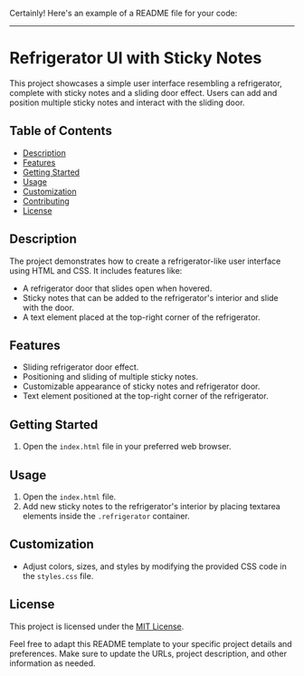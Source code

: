 Certainly! Here's an example of a README file for your code:

---

# Refrigerator UI with Sticky Notes

This project showcases a simple user interface resembling a refrigerator, complete with sticky notes and a sliding door effect. Users can add and position multiple sticky notes and interact with the sliding door.

## Table of Contents

- [Description](#description)
- [Features](#features)
- [Getting Started](#getting-started)
- [Usage](#usage)
- [Customization](#customization)
- [Contributing](#contributing)
- [License](#license)

## Description

The project demonstrates how to create a refrigerator-like user interface using HTML and CSS. It includes features like:

- A refrigerator door that slides open when hovered.
- Sticky notes that can be added to the refrigerator's interior and slide with the door.
- A text element placed at the top-right corner of the refrigerator.

## Features

- Sliding refrigerator door effect.
- Positioning and sliding of multiple sticky notes.
- Customizable appearance of sticky notes and refrigerator door.
- Text element positioned at the top-right corner of the refrigerator.

## Getting Started

1. Open the `index.html` file in your preferred web browser.

## Usage

1. Open the `index.html` file.
2. Add new sticky notes to the refrigerator's interior by placing textarea elements inside the `.refrigerator` container.

## Customization

- Adjust colors, sizes, and styles by modifying the provided CSS code in the `styles.css` file.

## License

This project is licensed under the [MIT License](LICENSE).

Feel free to adapt this README template to your specific project details and preferences. Make sure to update the URLs, project description, and other information as needed.
